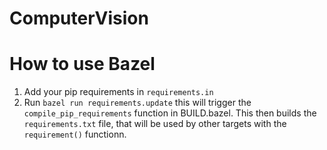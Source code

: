 # ComputerVision

# How to use Bazel
1. Add your pip requirements in `requirements.in`
2. Run `bazel run requirements.update` this will trigger the `compile_pip_requirements` function in BUILD.bazel. This then builds the `requirements.txt` file, that will be used by other targets with the `requirement()` functionn.